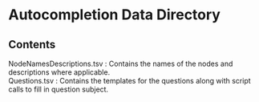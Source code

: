 # Autocompletion Data Directory

## Contents

NodeNamesDescriptions.tsv : Contains the names of the nodes and descriptions where applicable.  
Questions.tsv : Contains the templates for the questions along with script calls to fill in question subject.  
